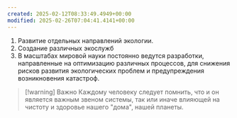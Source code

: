 ```yaml
---
created: 2025-02-12T08:33:49.4949+00:00
modified: 2025-02-26T07:04:41.4141+00:00
---
```

1. Развитие отдельных направлений экологии.
2. Создание различных экослужб
3. В масштабах мировой науки постоянно ведутся разработки, направленные на оптимизацию различных процессов, для снижения рисков развития экологических проблем и предупреждения возникновения катастроф.

> [!warning] Важно
> Каждому человеку следует помнить, что и он является важным звеном системы, так или иначе влияющей на чистоту и здоровье нашего "дома", нашей планеты.